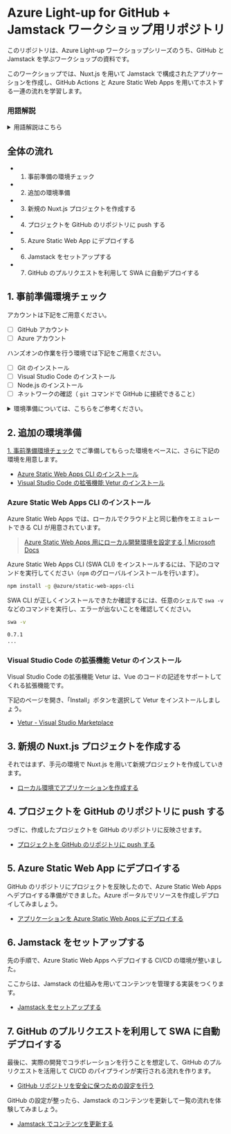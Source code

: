 # Azure Light-up for GitHub + Jamstack ワークショップ用リポジトリ

このリポジトリは、Azure Light-up ワークショップシリーズのうち、GitHub と Jamstack を学ぶワークショップの資料です。

このワークショップでは、Nuxt.js を用いて Jamstack で構成されたアプリケーションを作成し、GitHub Actions と Azure Static Web Apps を用いてホストする一連の流れを学習します。

### 用語解説

<details>
<summary>用語解説はこちら</summary>
<br/>

| 用語 | 説明 |
|----|----|
| GitHub | Git を用いてバージョン管理を行うためのプラットフォーム。ファイルの管理だけでなく、コラボレーションのための機能が豊富で、セキュリティの強化の機能が拡充されて行っています。 |
| Azure Static Web Apps (SWA) | |
| Visual Studio Code | |
| Nuxt.js | |
| Nuxt Content | |
| Markdown | |

</details>

## 全体の流れ

- 1. 事前準備の環境チェック
- 2. 追加の環境準備
- 3. 新規の Nuxt.js プロジェクトを作成する
- 4. プロジェクトを GitHub のリポジトリに push する
- 5. Azure Static Web App にデプロイする
- 6. Jamstack をセットアップする
- 7. GitHub のプルリクエストを利用して SWA に自動デプロイする

## 1. 事前準備環境チェック

アカウントは下記をご用意ください。

- [ ] GitHub アカウント
- [ ] Azure アカウント

ハンズオンの作業を行う環境では下記をご用意ください。

- [ ] Git のインストール
- [ ] Visual Studio Code のインストール
- [ ] Node.js のインストール
- [ ] ネットワークの確認（ `git` コマンドで GitHub に接続できること）

<details>
<summary>環境準備については、こちらをご参考ください。</summary>
<br/>

環境チェック用リポジトリ [zengeeks/preparation-check](https://github.com/zengeeks/preparation-check) でご案内している、下記のパターンが満たされているかご確認ください。手順も併記されています。

- [パターンA: GitHub を利用するワークショップ](https://github.com/zengeeks/preparation-check#パターンa-github-を利用するワークショップ)
- [パターンD: Microsoft Azure を利用するワークショップ](https://github.com/zengeeks/preparation-check#パターンd-microsoft-azure-を利用するワークショップ)
- [パターンF: Jamstack を学ぶワークショップ](https://github.com/zengeeks/preparation-check#パターンf-jamstack-を学ぶワークショップ)

</details>

## 2. 追加の環境準備

[1. 事前準備環境チェック](#1-事前準備環境チェック) でご準備してもらった環境をベースに、さらに下記の環境を用意します。

- [Azure Static Web Apps CLI のインストール](#azure-static-web-apps-cli-のインストール)
- [Visual Studio Code の拡張機能 Vetur のインストール](#visual-studio-code-の拡張機能-vetur-のインストール)

### Azure Static Web Apps CLI のインストール

Azure Static Web Apps では、ローカルでクラウド上と同じ動作をエミュレートできる CLI が用意されています。

> [Azure Static Web Apps 用にローカル開発環境を設定する | Microsoft Docs](https://docs.microsoft.com/ja-jp/azure/static-web-apps/local-development)

Azure Static Web Apps CLI (SWA CLI) をインストールするには、下記のコマンドを実行してください（`npm` のグローバルインストールを行います）。

```sh
npm install -g @azure/static-web-apps-cli
```

SWA CLI が正しくインストールできたか確認するには、任意のシェルで `swa -v` などのコマンドを実行し、エラーが出ないことを確認してください。

```sh
swa -v

0.7.1
...
```

### Visual Studio Code の拡張機能 Vetur のインストール

Visual Studio Code の拡張機能 Vetur は、Vue のコードの記述をサポートしてくれる拡張機能です。

下記のページを開き、「Install」ボタンを選択して Vetur をインストールしましょう。

- [Vetur - Visual Studio Marketplace](https://marketplace.visualstudio.com/items?itemName=octref.vetur)

## 3. 新規の Nuxt.js プロジェクトを作成する

それではまず、手元の環境で Nuxt.js を用いて新規プロジェクトを作成していきます。

- [ローカル環境でアプリケーションを作成する](docs/create-local-app.md)

## 4. プロジェクトを GitHub のリポジトリに push する

つぎに、作成したプロジェクトを GitHub のリポジトリに反映させます。

- [プロジェクトを GitHub のリポジトリに push する](docs/push-to-github.md)

## 5. Azure Static Web App にデプロイする

GitHub のリポジトリにプロジェクトを反映したので、Azure Static Web Apps へデプロイする準備ができました。Azure ポータルでリソースを作成しデプロイしてみましょう。

- [アプリケーションを Azure Static Web Apps にデプロイする](docs/deploy-to-swa.md)

## 6. Jamstack をセットアップする

先の手順で、Azure Static Web Apps へデプロイする CI/CD の環境が整いました。

ここからは、Jamstack の仕組みを用いてコンテンツを管理する実装をつくります。

- [Jamstack をセットアップする](docs/setup-jamstack.md)

## 7. GitHub のプルリクエストを利用して SWA に自動デプロイする

最後に、実際の開発でコラボレーションを行うことを想定して、GitHub のプルリクエストを活用して CI/CD のパイプラインが実行される流れを作ります。

- [GitHub リポジトリを安全に保つための設定を行う](docs/configure-github-repo-securely.md)

GitHub の設定が整ったら、Jamstack のコンテンツを更新して一覧の流れを体験してみましょう。

- [Jamstack でコンテンツを更新する](docs/add-article.md)
